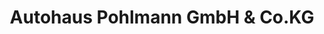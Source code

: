 ---
title: "Autohaus Pohlmann GmbH & Co.KG"
url: /versmold/autohaus-pohlmann-gmbh-und-co-kg/
shop: Autowerkstatt
---